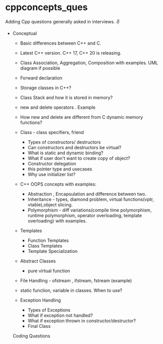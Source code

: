 # cppconcepts_ques

Adding Cpp questions generally asked in interviews. ✌

- Conceptual

  - Basic differences between C++ and C.
  - Latest C++ version. C++ 17, C++ 20 is releasing.
  - Class Association, Aggregation, Composition with examples. UML diagram if possible
  - Forward declaration 
  - Storage classes in C++? 
  - Class Stack and how it is stored in memory?
  - new and delete operators . Example
  - How new and delete are different from C dynamic memory functions?
  
  - Class - class specifiers, friend
    - Types of constructors/ destructors
    - Can constructors and destructors be virtual?
    - What is static and dynamic binding?
    - What if user don't want to create copy of object?
    - Constructor delegation
    - this pointer type and usecases
    - Why use initializer list?
    
  - C++ OOPS concepts with examples:
     - Abstraction , Encapsulation and difference  between two.
     - Inheritance - types, diamond problem, virtual functions(vptr, vtable),object slicing.
     - Polymorphism - diff variations(compile time polymorphism, runtime polymorphism, operator overloading, template overloading) with examples.
   
  - Templates 
    - Function Templates
    - Class Templates
    - Template Specialization
    
  - Abstract Classes
    - pure virtual function
    
  - File Handling - ofstream , ifstream, fstream (example)
  
  - static function, variable in classes. When to use?
  
  - Exception Handling
    - Types of Exceptions
    - What if exception not handled?
    - What if exception thrown in constructor/destructor?
    - Final Class
   
  Coding Questions
